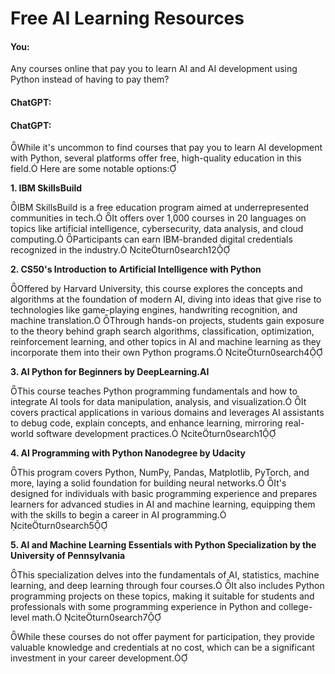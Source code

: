 # Free AI Learning Resources

#### You:
Any courses online that pay you to learn AI and AI development using Python instead of having to pay them? 

#### ChatGPT:


#### ChatGPT:
While it's uncommon to find courses that pay you to learn AI development with Python, several platforms offer free, high-quality education in this field. Here are some notable options:

**1. IBM SkillsBuild**

IBM SkillsBuild is a free education program aimed at underrepresented communities in tech. It offers over 1,000 courses in 20 languages on topics like artificial intelligence, cybersecurity, data analysis, and cloud computing. Participants can earn IBM-branded digital credentials recognized in the industry. citeturn0search12

**2. CS50's Introduction to Artificial Intelligence with Python**

Offered by Harvard University, this course explores the concepts and algorithms at the foundation of modern AI, diving into ideas that give rise to technologies like game-playing engines, handwriting recognition, and machine translation. Through hands-on projects, students gain exposure to the theory behind graph search algorithms, classification, optimization, reinforcement learning, and other topics in AI and machine learning as they incorporate them into their own Python programs. citeturn0search4

**3. AI Python for Beginners by DeepLearning.AI**

This course teaches Python programming fundamentals and how to integrate AI tools for data manipulation, analysis, and visualization. It covers practical applications in various domains and leverages AI assistants to debug code, explain concepts, and enhance learning, mirroring real-world software development practices. citeturn0search1

**4. AI Programming with Python Nanodegree by Udacity**

This program covers Python, NumPy, Pandas, Matplotlib, PyTorch, and more, laying a solid foundation for building neural networks. It's designed for individuals with basic programming experience and prepares learners for advanced studies in AI and machine learning, equipping them with the skills to begin a career in AI programming. citeturn0search5

**5. AI and Machine Learning Essentials with Python Specialization by the University of Pennsylvania**

This specialization delves into the fundamentals of AI, statistics, machine learning, and deep learning through four courses. It also includes Python programming projects on these topics, making it suitable for students and professionals with some programming experience in Python and college-level math. citeturn0search7

While these courses do not offer payment for participation, they provide valuable knowledge and credentials at no cost, which can be a significant investment in your career development.
